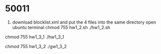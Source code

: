 # 50011
1. download blocklist.xml and put the 4 files into the same directory 
open ubuntu terminal 
 chmod 755 hw1_2.sh
./hw1_2.sh

chmod 755 hw1_3_1
./hw1_3_1

chmod 755 hw1_3_2
./gw1_3_2
